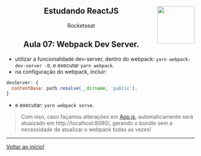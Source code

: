 <div align="center">
<a href="https://github.com/monicaquintal" target="_blank"><img align="right" height="100" src="https://cdn.jsdelivr.net/gh/devicons/devicon/icons/react/react-original.svg" /></a>
<h2>Estudando ReactJS</h2>
<p>Rocketseat</p>
</div>

<div align="center">
<h2>Aula 07: Webpack Dev Server.</h2>
</div>

- utilizar a funcionalidade dev-server, dentro do webpack: `yarn webpack-dev-server -D`, e executar `yarn webpack`.
- na configuração do webpack, incluir: 

~~~javascript
devServer: {
  contentBase: path.resolve(__dirname, 'public'),
}
~~~

- e executar: `yarn webpack serve`.

> Com isso, caso façamos alterações em [App.js](../reactjs/01-github-explorer/src/App.jsx), automaticamente será atuaizado em http://localhost:8080/, gerando o bundle sem a necessidade de atualizar o webpack todas as vezes!

---

[Voltar ao início!](https://github.com/monicaquintal/estudandoReact/)
